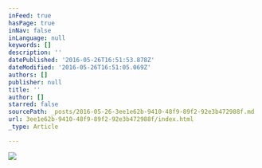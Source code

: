 ```yaml
---
inFeed: true
hasPage: true
inNav: false
inLanguage: null
keywords: []
description: ''
datePublished: '2016-05-26T16:51:53.878Z'
dateModified: '2016-05-26T16:51:05.069Z'
authors: []
publisher: null
title: ''
author: []
starred: false
sourcePath: _posts/2016-05-26-3ee1e62b-9410-48f9-89f2-92e3b472988f.md
url: 3ee1e62b-9410-48f9-89f2-92e3b472988f/index.html
_type: Article

---
```

![](https://the-grid-user-content.s3-us-west-2.amazonaws.com/8061db38-92f4-4d94-b0e0-1e347eaea1a7.jpg)
